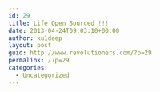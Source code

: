 ```yaml
---
id: 29
title: Life Open Sourced !!!
date: 2013-04-24T09:03:10+00:00
author: ku1deep
layout: post
guid: http://www.revolutioners.com/?p=29
permalink: /?p=29
categories:
  - Uncategorized
---
```

<figure class="wp-block-embed is-type-video is-provider-youtube wp-block-embed-youtube wp-embed-aspect-16-9 wp-has-aspect-ratio">

<div class="wp-block-embed__wrapper">
</div></figure>